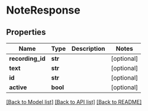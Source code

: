 # NoteResponse

## Properties
Name | Type | Description | Notes
------------ | ------------- | ------------- | -------------
**recording_id** | **str** |  | [optional] 
**text** | **str** |  | [optional] 
**id** | **str** |  | [optional] 
**active** | **bool** |  | [optional] 

[[Back to Model list]](../README.md#documentation-for-models) [[Back to API list]](../README.md#documentation-for-api-endpoints) [[Back to README]](../README.md)

